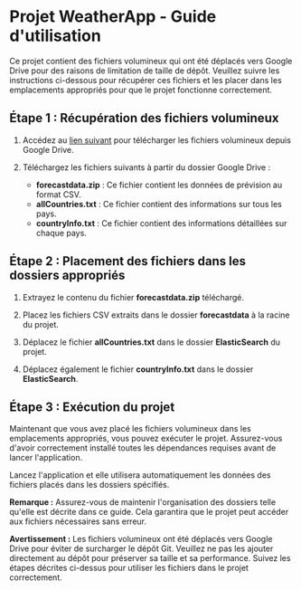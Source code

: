 # Projet WeatherApp - Guide d'utilisation

Ce projet contient des fichiers volumineux qui ont été déplacés vers Google Drive pour des raisons de limitation de taille de dépôt. Veuillez suivre les instructions ci-dessous pour récupérer ces fichiers et les placer dans les emplacements appropriés pour que le projet fonctionne correctement.

## Étape 1 : Récupération des fichiers volumineux

1. Accédez au [lien suivant](lien_vers_le_dossier_google_drive) pour télécharger les fichiers volumineux depuis Google Drive.

2. Téléchargez les fichiers suivants à partir du dossier Google Drive :
   - **forecastdata.zip** : Ce fichier contient les données de prévision au format CSV.
   - **allCountries.txt** : Ce fichier contient des informations sur tous les pays.
   - **countryInfo.txt** : Ce fichier contient des informations détaillées sur chaque pays.

## Étape 2 : Placement des fichiers dans les dossiers appropriés

1. Extrayez le contenu du fichier **forecastdata.zip** téléchargé.

2. Placez les fichiers CSV extraits dans le dossier **forecastdata** à la racine du projet.

3. Déplacez le fichier **allCountries.txt** dans le dossier **ElasticSearch** du projet.

4. Déplacez également le fichier **countryInfo.txt** dans le dossier **ElasticSearch**.

## Étape 3 : Exécution du projet

Maintenant que vous avez placé les fichiers volumineux dans les emplacements appropriés, vous pouvez exécuter le projet. Assurez-vous d'avoir correctement installé toutes les dépendances requises avant de lancer l'application.

Lancez l'application et elle utilisera automatiquement les données des fichiers placés dans les dossiers spécifiés.

**Remarque :** Assurez-vous de maintenir l'organisation des dossiers telle qu'elle est décrite dans ce guide. Cela garantira que le projet peut accéder aux fichiers nécessaires sans erreur.

**Avertissement :** Les fichiers volumineux ont été déplacés vers Google Drive pour éviter de surcharger le dépôt Git. Veuillez ne pas les ajouter directement au dépôt pour préserver sa taille et sa performance. Suivez les étapes décrites ci-dessus pour utiliser les fichiers dans le projet correctement.
